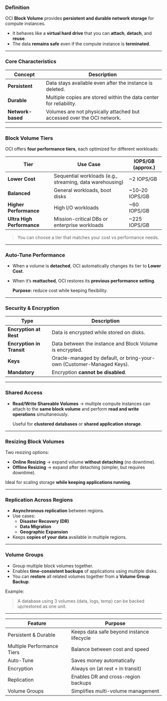 ### **Definition**

OCI **Block Volume** provides **persistent and durable network storage** for compute instances.

- It behaves like a **virtual hard drive** that you can **attach**, **detach**, and **reuse**.
- The data **remains safe** even if the compute instance is **terminated**.

---

### **Core Characteristics**

| Concept | Description |
| --- | --- |
| **Persistent** | Data stays available even after the instance is deleted. |
| **Durable** | Multiple copies are stored within the data center for reliability. |
| **Network-based** | Volumes are not physically attached but accessed over the OCI network. |

---

### **Block Volume Tiers**

OCI offers **four performance tiers**, each optimized for different workloads:

| Tier | Use Case | IOPS/GB (approx.) |
| --- | --- | --- |
| **Lower Cost** | Sequential workloads (e.g., streaming, data warehousing) | ~2 IOPS/GB |
| **Balanced** | General workloads, boot disks | ~10–20 IOPS/GB |
| **Higher Performance** | High I/O workloads | ~60 IOPS/GB |
| **Ultra High Performance** | Mission-critical DBs or enterprise workloads | ~225 IOPS/GB |

> You can choose a tier that matches your cost vs performance needs.
> 

---

### **Auto-Tune Performance**

- When a volume is **detached**, OCI automatically changes its tier to **Lower Cost**.
- When it’s **reattached**, OCI restores its **previous performance setting**.
    
    **Purpose:** reduce cost while keeping flexibility.
    

---

### **Security & Encryption**

| Type | Description |
| --- | --- |
| **Encryption at Rest** | Data is encrypted while stored on disks. |
| **Encryption in Transit** | Data between the instance and Block Volume is encrypted. |
| **Keys** | Oracle-managed by default, or bring-your-own (Customer-Managed Keys). |
| **Mandatory** | Encryption **cannot be disabled**. |

---

### **Shared Access**

- **Read/Write Shareable Volumes** → multiple compute instances can attach to the **same block volume** and perform **read and write operations** simultaneously.
    
    Useful for **clustered databases** or **shared application storage**.
    

---

### **Resizing Block Volumes**

Two resizing options:

- **Online Resizing** → expand volume **without detaching** (no downtime).
- **Offline Resizing** → expand after detaching (simpler, but requires downtime).

Ideal for scaling storage **while keeping applications running**.

---

### **Replication Across Regions**

- **Asynchronous replication** between regions.
- Use cases:
    - **Disaster Recovery (DR)**
    - **Data Migration**
    - **Geographic Expansion**
- Keeps **copies of your data** available in multiple regions.

---

### **Volume Groups**

- Group multiple block volumes together.
- Enables **time-consistent backups** of applications using multiple disks.
- You can **restore** all related volumes together from a **Volume Group Backup**.

Example:

> A database using 3 volumes (data, logs, temp) can be backed up/restored as one unit.
> 

---

| Feature | Purpose |
| --- | --- |
| Persistent & Durable | Keeps data safe beyond instance lifecycle |
| Multiple Performance Tiers | Balance between cost and speed |
| Auto-Tune | Saves money automatically |
| Encryption | Always on (at rest + in transit) |
| Replication | Enables DR and cross-region backups |
| Volume Groups | Simplifies multi-volume management |